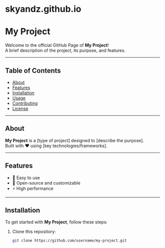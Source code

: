 # skyandz.github.io

# My Project

Welcome to the official GitHub Page of **My Project**!  
A brief description of the project, its purpose, and features.

---

## Table of Contents
- [About](#about)
- [Features](#features)
- [Installation](#installation)
- [Usage](#usage)
- [Contributing](#contributing)
- [License](#license)

---

## About
**My Project** is a [type of project] designed to [describe the purpose].  
Built with ❤️ using [key technologies/frameworks].

---

## Features
- 🚀 Easy to use
- 🌟 Open-source and customizable
- ⚡ High performance

---

## Installation
To get started with **My Project**, follow these steps:

1. Clone this repository:
   ```bash
   git clone https://github.com/username/my-project.git
